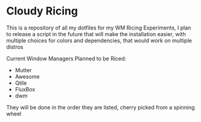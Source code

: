 # Cloudy Ricing
This is a repository of all my dotfiles for my WM Ricing Experiments, I plan to release a script in the future that will make the installation easier, with multiple choices for colors and dependencies, that would work on multiple distros

Current Window Managers Planned to be Riced:

- Mutter
- Awesome
- Qtile
- FluxBox
- dwm

They will be done in the order they are listed, cherry picked from a spinning wheel

